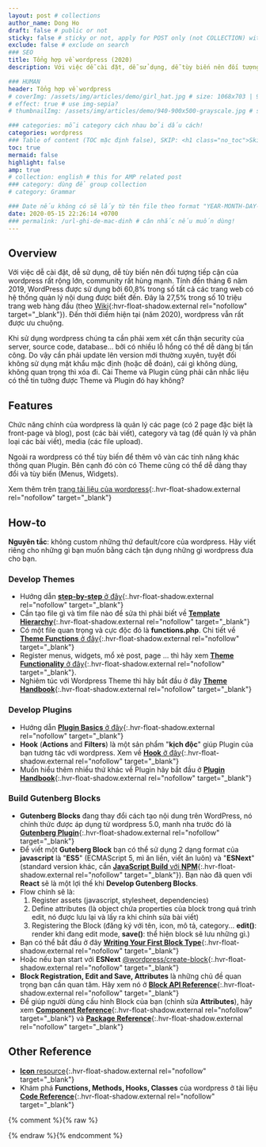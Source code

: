 ```yaml
---
layout: post # collections
author_name: Dong Ho
draft: false # public or not
sticky: false # sticky or not, apply for POST only (not COLLECTION) with including thumbnailImg
exclude: false # exclude on search
### SEO
title: Tổng hợp về wordpress (2020)
description: Với việc dễ cài đặt, dễ sử dụng, dễ tùy biến nên đối tượng tiếp cận của wordpress rất rộng lớn, community rất hùng mạnh. Tính đến tháng 6 năm 2019, WordPress được sử dụng bởi 60,8% trong số tất cả các trang web có hệ thống quản lý nội dung được biết đến. Đây là 27,5% trong số 10 triệu trang web hàng đầu (theo [Wiki](https://en.wikipedia.org/wiki/WordPress){:hvr-float-shadow.external rel="nofollow" target="_blank"}). Đến thời điểm hiện tại (năm 2020), wordpress vẫn rất được ưu chuộng.

### HUMAN
header: Tổng hợp về wordpress
# coverImg: /assets/img/articles/demo/girl_hat.jpg # size: 1068x703 | 900x500 | 600x400
# effect: true # use img-sepia?
# thumbnailImg: /assets/img/articles/demo/940-900x500-grayscale.jpg # size: 900x500 | 600x400

### categories: mỗi category cách nhau bởi dấu cách!
categories: wordpress
### Table of content (TOC mặc định false), SKIP: <h1 class="no_toc">Skip toc</h1> hoặc <div class="no_toc_section">
toc: true
mermaid: false
highlight: false
amp: true
# collection: english # this for AMP related post
### category: dùng để group collection
# category: Grammar

### Date nếu không có sẽ lấy từ tên file theo format "YEAR-MONTH-DAY-title.md"
date: 2020-05-15 22:26:14 +0700
### permalink: /url-ghi-de-mac-dinh # cân nhắc nếu muốn dùng!
---
```


## Overview

Với việc dễ cài đặt, dễ sử dụng, dễ tùy biến nên đối tượng tiếp cận của wordpress rất rộng lớn, community rất hùng mạnh. Tính đến tháng 6 năm 2019, WordPress được sử dụng bởi 60,8% trong số tất cả các trang web có hệ thống quản lý nội dung được biết đến. Đây là 27,5% trong số 10 triệu trang web hàng đầu (theo [Wiki](https://en.wikipedia.org/wiki/WordPress){:hvr-float-shadow.external rel="nofollow" target="_blank"}). Đến thời điểm hiện tại (năm 2020), wordpress vẫn rất được ưu chuộng.

Khi sử dụng wordpress chúng ta cần phải xem xét cẩn thận security của server, source code, database... bởi có nhiều lỗ hổng có thể dễ dàng bị tấn công. Do vậy cần phải update lên version mới thường xuyên, tuyệt đối không sử dụng mật khẩu mặc định (hoặc dễ đoán), cái gì không dùng, không quan trọng thì xóa đi. Cài Theme và Plugin cũng phải cân nhắc liệu có thể tin tưởng được Theme và Plugin đó hay không?

## Features

Chức năng chính của wordpress là quản lý các page (có 2 page đặc biệt là front-page và blog), post (các bài viết), category và tag (để quản lý và phân loại các bài viết), media (các file upload).

Ngoài ra wordpress có thể tùy biến để thêm vô vàn các tính năng khác thông quan Plugin. Bên cạnh đó còn có Theme cũng có thể dễ dàng thay đổi và tùy biến (Menus, Widgets).

Xem thêm trên [trang tài liệu của wordpress](https://wordpress.org/support/category/basic-usage/){:.hvr-float-shadow.external rel="nofollow" target="_blank"}

## How-to

**Nguyên tắc**: không custom những thứ default/core của wordpress. Hãy viết riêng cho những gì bạn muốn bằng cách tận dụng những gì wordpress đưa cho bạn.

### Develop Themes
- Hướng dẫn [**step-by-step** ở đây](https://developer.wordpress.org/themes/){:.hvr-float-shadow.external rel="nofollow" target="_blank"}
- Cần tạo file gì và tìm file nào để sửa thì phải biết về [**Template Hierarchy**](https://developer.wordpress.org/themes/basics/template-hierarchy/){:.hvr-float-shadow.external rel="nofollow" target="_blank"}
- Có một file quan trọng và cực độc đó là **functions.php**. Chi tiết về [**Theme Functions** ở đây](https://developer.wordpress.org/themes/basics/theme-functions/){:.hvr-float-shadow.external rel="nofollow" target="_blank"}
- Register menus, widgets, mổ xẻ post, page ... thì hãy xem [**Theme Functionality** ở đây](https://developer.wordpress.org/themes/functionality/){:.hvr-float-shadow.external rel="nofollow" target="_blank"}.
- Nghiêm túc với Wordpress Theme thì hãy bắt đầu ở đây [**Theme Handbook**](https://developer.wordpress.org/themes/){:.hvr-float-shadow.external rel="nofollow" target="_blank"}

### Develop Plugins
- Hướng dẫn [**Plugin Basics** ở đây](https://developer.wordpress.org/plugins/plugin-basics/){:.hvr-float-shadow.external rel="nofollow" target="_blank"}
- **Hook** (**Actions** and **Filters**) là một sản phẩm "**kịch độc**" giúp Plugin của bạn tương tác với wordpress. Xem về [**Hook** ở đây](https://developer.wordpress.org/plugins/hooks/){:.hvr-float-shadow.external rel="nofollow" target="_blank"}
- Muốn hiểu thêm nhiều thứ khác về Plugin hãy bắt đầu ở [**Plugin Handbook**](https://developer.wordpress.org/plugins/){:.hvr-float-shadow.external rel="nofollow" target="_blank"}

### Build Gutenberg Blocks
- **Gutenberg Blocks** đang thay đổi cách tạo nội dung trên WordPress, nó chính thức được áp dụng từ wordpress 5.0, manh nha trước đó là  [**Gutenberg Plugin**](https://wordpress.org/plugins/gutenberg/){:.hvr-float-shadow.external rel="nofollow" target="_blank"}
- Để viết một **Guteberg Block** bạn có thể sử dụng 2 dạng format của **javascript** là "**ES5**" (ECMAScript 5, mì ăn liền, viết ăn luôn) và "**ESNext**" (standard version khác, cần [**JavaScript Build** với **NPM**](https://developer.wordpress.org/block-editor/tutorials/javascript/js-build-setup/){:.hvr-float-shadow.external rel="nofollow" target="_blank"}). Bạn nào đã quen với **React** sẽ là một lợi thế khi **Develop Gutenberg Blocks**.
- Flow chính sẽ là:
    1. Register assets (javascript, stylesheet, dependencies)
    2. Define attributes (là object chứa properties của block trong quá trình edit, nó được lưu lại và lấy ra khi chỉnh sửa bài viết)
    3. Registering the Block (đăng ký với tên, icon, mô tả, category... **edit()**: render khi đang edit mode, **save()**: thể hiện block sẽ lưu những gì.)
- Bạn có thể bắt đầu ở đây [**Writing Your First Block Type**](https://developer.wordpress.org/block-editor/tutorials/block-tutorial/writing-your-first-block-type/){:.hvr-float-shadow.external rel="nofollow" target="_blank"}
- Hoặc nếu bạn start với **ESNext** [@wordpress/create-block](https://www.npmjs.com/package/@wordpress/create-block){:.hvr-float-shadow.external rel="nofollow" target="_blank"}
- **Block Registration, Edit and Save, Attributes** là những chủ đề quan trọng bạn cần quan tâm. Hãy xem nó ở [**Block API Reference**](https://developer.wordpress.org/block-editor/developers/block-api/){:.hvr-float-shadow.external rel="nofollow" target="_blank"}
- Để giúp người dùng cấu hình Block của bạn (chỉnh sửa **Attributes**), hãy xem [**Component Reference**](https://developer.wordpress.org/block-editor/components/){:.hvr-float-shadow.external rel="nofollow" target="_blank"} và [**Package Reference**](https://developer.wordpress.org/block-editor/packages/){:.hvr-float-shadow.external rel="nofollow" target="_blank"}

## Other Reference
- [**Icon** resource](https://developer.wordpress.org/resource/dashicons){:.hvr-float-shadow.external rel="nofollow" target="_blank"}
- Khám phá **Functions, Methods, Hooks, Classes** của wordpress ở tài liệu [**Code Reference**](https://developer.wordpress.org/reference/){:.hvr-float-shadow.external rel="nofollow" target="_blank"}

{% comment %}{% raw %}
<!-- CHEAT SHEET -------------------------------------------------------------------
### Kramdown: https://kramdown.gettalong.org/quickref.html
### ---------
### Typography: # H1 ## H2 ### H3 **bold text** *italicized text* > blockquote ~~Strikethrough~~
### Nhúng mã `code` hoặc ```code```
### Sử dụng class và style (style đặt sau cùng): **Kramdown**{: .w3-section .w3-margin-right #myId style="color: red"}
### Chèn ảnh: ![TEXT](https://picsum.photos/1500/750){:.w3-image.cursor-zoom onclick="onZoomImg(this)"}
### Chèn Link: [link](url){:.hvr-forward|hvr-float-shadow.external rel="nofollow" target="_blank"}
### Hoặc chèn ảnh và link bằng tag:
##### {% img "url" "TEXT" %}
##### {% a in/out "url" "TEXT" %}
### Table
| Head-1 | Head-2
|:-|:-:|-:
| Row **1** | Column *2*
| Column 1  | Row *2*
{:.w3-table-all.w3-hoverable.w3-card-4.w3-section.th-blue/green/orange/indigo}
##############################################################
### Comments: {% comment %} .... {% endcomment %}
# Layout: "w3-container" căn lề trái phải (16px padding), "w3-section" căn trên dưới (16px margin), w3-margin-left, w3-margin-right
# Grid (placed inside w3-row/w3-content): w3-half/third/twothird/quarter/threequarter, w3-rest, w3-mobile, w3-image
# Responsive hide (@small 601px; @large 992px): w3-hide-small, w3-hide-medium, w3-hide-large
# Floating: w3-left, w3-right
# Sử dụng alert: info/success/warning/danger + "QUOTE": <span class="material-icons w3-xxxlarge">format_quote</span>
# SUCCESS: <div class="w3-card w3-leftbar w3-border-green w3-pale-green w3-panel w3-padding-16">MESSAGE</div>
# WARNING: <div class="w3-card w3-leftbar w3-border-yellow w3-pale-yellow w3-panel w3-padding-16">MESSAGE</div>
# INFO: <div class="w3-card w3-leftbar w3-border-blue w3-pale-blue w3-panel w3-padding-16">MESSAGE</div>
# DANGER: <div class="w3-card w3-leftbar w3-border-red w3-pale-red w3-panel w3-padding-16">MESSAGE</div>
##### Hoặc dùng tag (only support HTML on line): {% msg success/warning/info/danger TEXT %}
# Hover.css (v2): hvr-forward, hvr-float-shadow, hvr-pulse-shrink
# https://mermaid-js.github.io/mermaid/#/flowchart
# <pre class="mermaid">graph LR/TB</pre>
# classDef yellow fill:#ffeb3b; classDef orange fill:#f96;  classDef green fill:#1ded1d;
# rect rgba(255, 0, 0, .1) ~ red / rect rgba(29, 171, 237, .1) ~ blue / rect rgba(0, 255, 0, .1) ~ green ... end
# https://mermaid-js.github.io/mermaid-live-editor
------------------------------------------------------------------------------------>
{% endraw %}{% endcomment %}